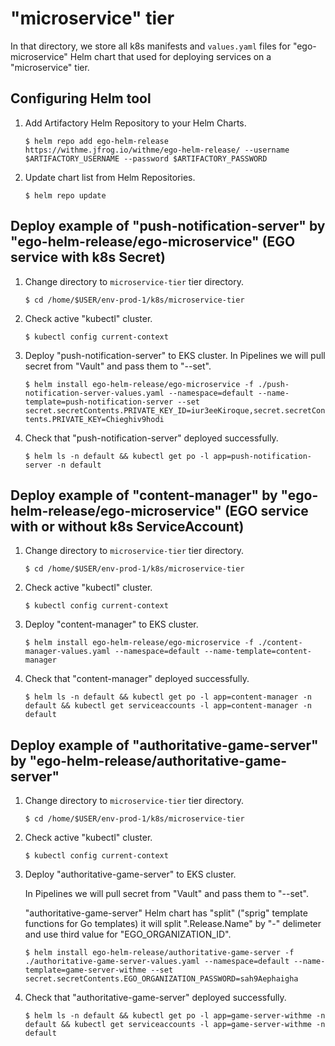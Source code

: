 # "microservice" tier

In that directory, we store all k8s manifests and `values.yaml` files for "ego-microservice" Helm chart that used for deploying services on a "microservice" tier.

## Configuring Helm tool

1. Add Artifactory Helm Repository to your Helm Charts.

     ```$ helm repo add ego-helm-release https://withme.jfrog.io/withme/ego-helm-release/ --username $ARTIFACTORY_USERNAME --password $ARTIFACTORY_PASSWORD```

2. Update chart list from Helm Repositories.

     ```$ helm repo update```

## Deploy example of "push-notification-server" by "ego-helm-release/ego-microservice" (EGO service with k8s Secret)

1. Change directory to `microservice-tier` tier directory.

     ```$ cd /home/$USER/env-prod-1/k8s/microservice-tier```

2. Check active "kubectl" cluster.

     ```$ kubectl config current-context```

3. Deploy "push-notification-server" to EKS cluster. In Pipelines we will pull secret from "Vault" and pass them to "--set".

     ```$ helm install ego-helm-release/ego-microservice -f ./push-notification-server-values.yaml --namespace=default --name-template=push-notification-server --set secret.secretContents.PRIVATE_KEY_ID=iur3eeKiroque,secret.secretContents.PRIVATE_KEY=Chieghiv9hodi```

4. Check that "push-notification-server" deployed successfully.

     ```$ helm ls -n default && kubectl get po -l app=push-notification-server -n default```

## Deploy example of "content-manager" by "ego-helm-release/ego-microservice" (EGO service with or without k8s ServiceAccount)

1. Change directory to `microservice-tier` tier directory.

     ```$ cd /home/$USER/env-prod-1/k8s/microservice-tier```

2. Check active "kubectl" cluster.

     ```$ kubectl config current-context```

3. Deploy "content-manager" to EKS cluster.

     ```$ helm install ego-helm-release/ego-microservice -f ./content-manager-values.yaml --namespace=default --name-template=content-manager```

4. Check that "content-manager" deployed successfully.

     ```$ helm ls -n default && kubectl get po -l app=content-manager -n default && kubectl get serviceaccounts -l app=content-manager -n default```

## Deploy example of "authoritative-game-server" by "ego-helm-release/authoritative-game-server"

1. Change directory to `microservice-tier` tier directory.

     ```$ cd /home/$USER/env-prod-1/k8s/microservice-tier```

2. Check active "kubectl" cluster.

     ```$ kubectl config current-context```

3. Deploy "authoritative-game-server" to EKS cluster.

   In Pipelines we will pull secret from "Vault" and pass them to "--set".

   "authoritative-game-server" Helm chart has "split" ("sprig" template functions for Go templates) it will split ".Release.Name" by "-" delimeter and use third value for "EGO_ORGANIZATION_ID".

     ```$ helm install ego-helm-release/authoritative-game-server -f ./authoritative-game-server-values.yaml --namespace=default --name-template=game-server-withme --set secret.secretContents.EGO_ORGANIZATION_PASSWORD=sah9Aephaigha```

4. Check that "authoritative-game-server" deployed successfully.

     ```$ helm ls -n default && kubectl get po -l app=game-server-withme -n default && kubectl get serviceaccounts -l app=game-server-withme -n default```